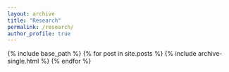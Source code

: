 ```yaml
---
layout: archive
title: "Research"
permalink: /research/
author_profile: true
---
```


{% include base_path %}
{% for post in site.posts %}
  {% include archive-single.html %}
{% endfor %}